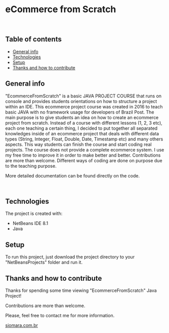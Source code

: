 # eCommerce from Scratch

<!-- IMAGES... -->
<p align='center'>
  <a href="#"><img alt="" src="https://user-images.githubusercontent.com/5893219/135018196-f651a944-1678-4682-948d-9594f81366cd.gif"></a>
  <a href="#"><img alt="" src="https://user-images.githubusercontent.com/5893219/135018949-c2339ad4-a21c-47fc-82c3-2d7336e546c6.gif"></a>
</p>

## Table of contents
* [General info](#general-info)
* [Technologies](#technologies)
* [Setup](#setup)
* [Thanks and how to contribute](#thanks-and-how-to-contribute)


## General info
"EcommerceFromScratch" is a basic JAVA PROJECT COURSE that runs on console and provides students orientations on how to structure a project within an IDE.
This ecommerce project course was created in 2016 to teach basic JAVA with no framework usage for developers of Brazil Post.
The main purpose is to give students an idea on how to create an ecommerce project from scratch.
Instead of a course with different lessons (1, 2, 3 etc), each one teaching a certain thing, I decided to put together all separated knowledges inside of an ecommerce project that deals with different data types (String, Integer, Float, Double, Date, Timestamp etc) and many others aspects.
This way students can finish the course and start coding real projects.
The course does not provide a complete ecommerce system. I use my free time to improve it in order to make better and better. Contributions are more than welcome.
Different ways of coding are done on purpose due to the teaching purpose.

More detailed documentation can be found directly on the code.

<!-- IMAGES... -->
<p align='center'>
  <a href="#"><img alt="" src="https://user-images.githubusercontent.com/5893219/135018802-e0d6f531-6e0d-4488-a1c8-6f127e997b42.gif"></a>
  <a href="#"><img alt="" src="https://user-images.githubusercontent.com/5893219/135018869-1e3aa576-e4fe-4c2c-9d55-697446feddd4.gif"></a>
</p>


## Technologies
The project is created with:
* NetBeans IDE 8.1
* Java


## Setup
To run this project, just download the project directory to your "NetBeansProjects" folder and run it.


## Thanks and how to contribute
Thanks for spending some time viewing "EcommerceFromScratch" Java Project!

Contributions are more than welcome.

Please, feel free to contact me for more information.

[siomara.com.br](http://www.siomara.com.br)

